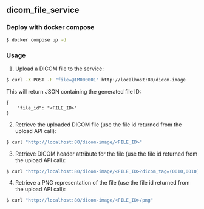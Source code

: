 ## dicom_file_service

### Deploy with docker compose

```bash
$ docker compose up -d
```

### Usage

1. Upload a DICOM file to the service:

```bash
$ curl -X POST -F "file=@IM000001" http://localhost:80/dicom-image
```

This will return JSON containing the generated file ID:

```
{
    "file_id": "<FILE_ID>"
}
```

2. Retrieve the uploaded DICOM file (use the file id returned from the upload API call):

```bash
$ curl "http://localhost:80/dicom-image/<FILE_ID>"
```

3. Retrieve DICOM header attribute for the file (use the file id returned from the upload API call):

```bash
$ curl "http://localhost:80/dicom-image/<FILE_ID>?dicom_tag=(0010,0010)"
```

4. Retrieve a PNG representation of the file (use the file id returned from the upload API call):

```bash
$ curl "http://localhost:80/dicom-image/<FILE_ID>/png"
```